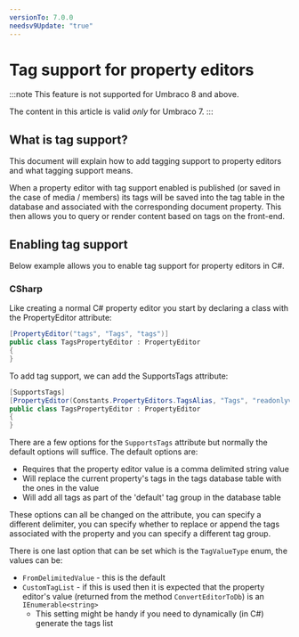 ```yaml
---
versionTo: 7.0.0
needsv9Update: "true"
---
```


# Tag support for property editors

:::note
This feature is not supported for Umbraco 8 and above.

The content in this article is valid *only* for Umbraco 7.
:::

## What is tag support?

This document will explain how to add tagging support to property editors and what tagging support means.

When a property editor with tag support enabled is published (or saved in the case of media / members) its tags will be saved into the tag table in the database and associated with the corresponding document property. This then allows you to query or render content based on tags on the front-end.

## Enabling tag support

Below example allows you to enable tag support for property editors in C#.

### CSharp

Like creating a normal C# property editor you start by declaring a class with the PropertyEditor attribute:

```csharp
[PropertyEditor("tags", "Tags", "tags")]
public class TagsPropertyEditor : PropertyEditor
{
}
```

To add tag support, we can add the SupportsTags attribute:

```csharp
[SupportsTags]
[PropertyEditor(Constants.PropertyEditors.TagsAlias, "Tags", "readonlyvalue")]
public class TagsPropertyEditor : PropertyEditor
{
}
```

There are a few options for the `SupportsTags` attribute but normally the default options will suffice.
The default options are:

* Requires that the property editor value is a comma delimited string value
* Will replace the current property's tags in the tags database table with the ones in the value
* Will add all tags as part of the 'default' tag group in the database table

These options can all be changed on the attribute, you can specify a different delimiter, you can specify whether to replace or append the tags associated with the property and you can specify a different tag group.

There is one last option that can be set which is the `TagValueType` enum, the values can be:

* `FromDelimitedValue` - this is the default
* `CustomTagList` - if this is used then it is expected that the property editor's value (returned from the method `ConvertEditorToDb`) is an `IEnumerable<string>`
  * This setting might be handy if you need to dynamically (in C#) generate the tags list
